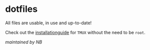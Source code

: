 # dotfiles
All files are usable, in use and up-to-date!

Check out the [installationguide](https://github.com/nonator/dotfiles/blob/master/install_tmux.md) for `TMUX` without the need to be `root`.

_maintained by NB_
